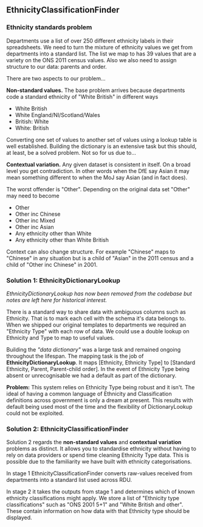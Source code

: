 ## EthnicityClassificationFinder

### Ethnicity standards problem

Departments use a list of over 250 different ethnicity labels in their spreadsheets.
We need to turn the mixture of ethnicity values we get from departments into a standard list.
The list we map to has 39 values that are a variety on the ONS 2011 census values.
Also we also need to assign structure to our data: parents and order.

There are two aspects to our problem...

**Non-standard values.** The base problem arrives because departments code a standard ethnicity of "White British" 
in different ways

- White British
- White England/NI/Scotland/Wales
- British: White
- White: British

Converting one set of values to another set of values using a lookup table is well established.
Building the dictionary is an extensive task but this should, at least, be a solved problem. Not so for us due to...

**Contextual variation.** Any given dataset is consistent in itself. On a broad level you get contradiction.
In other words when the DfE say Asian it may mean something different to when the MoJ say Asian (and in fact does).

The worst offender is "Other". Depending on the original data set "Other" may need to become

- Other
- Other inc Chinese
- Other inc Mixed
- Other inc Asian
- Any ethnicity other than White
- Any ethnicity other than White British

Context can also change structure. For example "Chinese" maps to "Chinese" in any situation but is a child of "Asian" 
in the 2011 census and a child of "Other inc Chinese" in 2001.

### Solution 1: EthnicityDictionaryLookup

*EthnicityDictionaryLookup has now been removed from the codebase but notes are left here for historical interest.*

There is a standard way to share data with ambiguous columns such as Ethnicity. That is to mark each cell with the 
schema it's data belongs to.
When we shipped our original templates to departments we required an "Ethnicity Type" with each row of data. We could 
use a double lookup on Ethnicity and Type to map to useful values.

Building the *"data dictionary"* was a large task and remained ongoing throughout the lifespan. The mapping task is the 
job of **EthnicityDictionaryLookup**. It maps [Ethnicity, Ethnicity Type] to [Standard Ethnicity, Parent, Parent-child 
order]. In the event of Ethnicity Type being absent or unrecognisable we had a default as part of the dictionary.

**Problem:** This system relies on Ethnicity Type being robust and it isn't. The ideal of having a common language of 
Ethnicity and Classification definitions across government is only a dream at present. This results with default being 
used most of the time and the flexibility of DictionaryLookup could not be exploited.

### Solution 2: EthnicityClassificationFinder

Solution 2 regards the **non-standard values** and **contextual variation** problems as distinct. It allows you to 
standardise ethnicity without having to rely on data providers or spend time cleaning Ethnicity Type data. This is 
possible due to the familiarity we have built with ethnicity categorisations.

In stage 1 EthnicityClassificationFinder converts raw-values received from departments into a standard list used across 
RDU.

In stage 2 it takes the outputs from stage 1 and determines which of known ethnicity classifications might apply. We 
store a list of "Ethnicity type classifications" such as "ONS 2001 5+1" and "White British and other". These contain 
information on how data with that Ethnicity type should be displayed.
